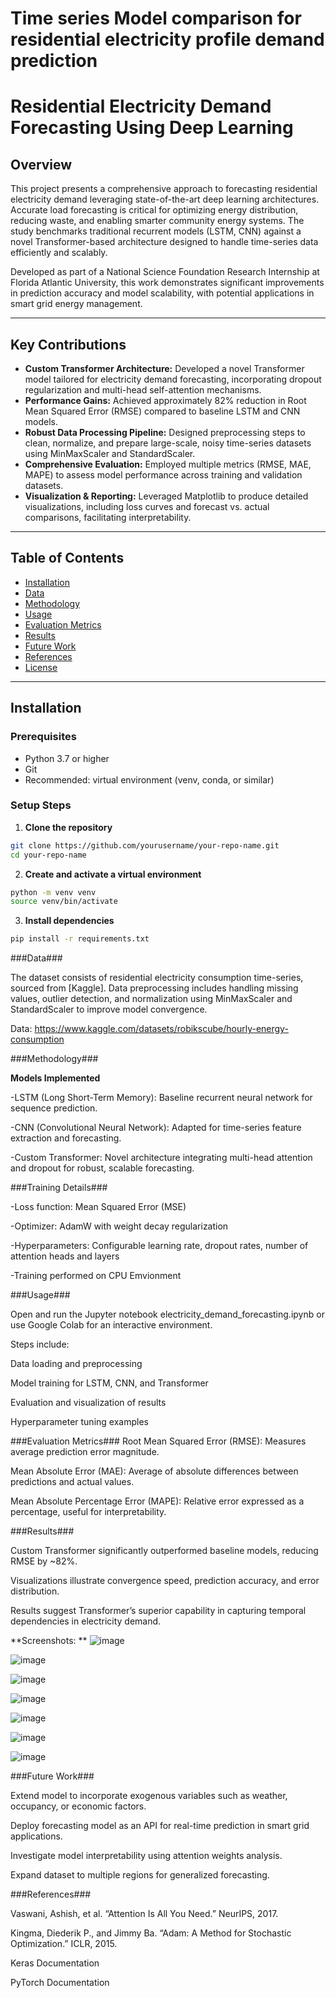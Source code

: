 # Time series Model comparison for residential electricity profile demand prediction
# Residential Electricity Demand Forecasting Using Deep Learning

## Overview

This project presents a comprehensive approach to forecasting residential electricity demand leveraging state-of-the-art deep learning architectures. Accurate load forecasting is critical for optimizing energy distribution, reducing waste, and enabling smarter community energy systems. The study benchmarks traditional recurrent models (LSTM, CNN) against a novel Transformer-based architecture designed to handle time-series data efficiently and scalably.

Developed as part of a National Science Foundation Research Internship at Florida Atlantic University, this work demonstrates significant improvements in prediction accuracy and model scalability, with potential applications in smart grid energy management.

---

## Key Contributions

- **Custom Transformer Architecture:** Developed a novel Transformer model tailored for electricity demand forecasting, incorporating dropout regularization and multi-head self-attention mechanisms.  
- **Performance Gains:** Achieved approximately 82% reduction in Root Mean Squared Error (RMSE) compared to baseline LSTM and CNN models.  
- **Robust Data Processing Pipeline:** Designed preprocessing steps to clean, normalize, and prepare large-scale, noisy time-series datasets using MinMaxScaler and StandardScaler.  
- **Comprehensive Evaluation:** Employed multiple metrics (RMSE, MAE, MAPE) to assess model performance across training and validation datasets.  
- **Visualization & Reporting:** Leveraged Matplotlib to produce detailed visualizations, including loss curves and forecast vs. actual comparisons, facilitating interpretability.

---

## Table of Contents

- [Installation](#installation)  
- [Data](#data)  
- [Methodology](#methodology)  
- [Usage](#usage)  
- [Evaluation Metrics](#evaluation-metrics)  
- [Results](#results)  
- [Future Work](#future-work)  
- [References](#references)  
- [License](#license)

---

## Installation

### Prerequisites

- Python 3.7 or higher  
- Git  
- Recommended: virtual environment (venv, conda, or similar)

### Setup Steps

1. **Clone the repository**

```bash
git clone https://github.com/yourusername/your-repo-name.git
cd your-repo-name
```
2. **Create and activate a virtual environment**
```bash
python -m venv venv
source venv/bin/activate
```
3. **Install dependencies**
```bash
pip install -r requirements.txt
```

###Data###

The dataset consists of residential electricity consumption time-series, sourced from [Kaggle]. Data preprocessing includes handling missing values, outlier detection, and normalization using MinMaxScaler and StandardScaler to improve model convergence.

Data: https://www.kaggle.com/datasets/robikscube/hourly-energy-consumption

###Methodology###

**Models Implemented**

-LSTM (Long Short-Term Memory): Baseline recurrent neural network for sequence prediction.

-CNN (Convolutional Neural Network): Adapted for time-series feature extraction and forecasting.

-Custom Transformer: Novel architecture integrating multi-head attention and dropout for robust, scalable forecasting.

###Training Details###

-Loss function: Mean Squared Error (MSE)

-Optimizer: AdamW with weight decay regularization

-Hyperparameters: Configurable learning rate, dropout rates, number of attention heads and layers

-Training performed on CPU Emvionment

###Usage###

Open and run the Jupyter notebook electricity_demand_forecasting.ipynb or use Google Colab for an interactive environment.

Steps include:

Data loading and preprocessing

Model training for LSTM, CNN, and Transformer

Evaluation and visualization of results

Hyperparameter tuning examples

###Evaluation Metrics###
Root Mean Squared Error (RMSE): Measures average prediction error magnitude.

Mean Absolute Error (MAE): Average of absolute differences between predictions and actual values.

Mean Absolute Percentage Error (MAPE): Relative error expressed as a percentage, useful for interpretability.

###Results###

Custom Transformer significantly outperformed baseline models, reducing RMSE by ~82%.

Visualizations illustrate convergence speed, prediction accuracy, and error distribution.

Results suggest Transformer’s superior capability in capturing temporal dependencies in electricity demand.

**Screenshots: **
![image](https://github.com/user-attachments/assets/6199a3cf-d2ec-4676-8294-a5b4c3e03005)

![image](https://github.com/user-attachments/assets/282cde82-ee0c-4cfa-92ed-7a90d4e16919)

![image](https://github.com/user-attachments/assets/f40366e7-7f98-439f-8d5b-f9007a4f30f9)

![image](https://github.com/user-attachments/assets/56d6d781-d84c-43f8-82ad-0890b3002d93)

![image](https://github.com/user-attachments/assets/6bc0b892-5ff4-4ed9-ad3a-73402f1d4ba2)

![image](https://github.com/user-attachments/assets/0b4c940b-43e8-412d-b0d4-50de7231b2ad)

![image](https://github.com/user-attachments/assets/ba9d26a6-9327-4fa1-b01f-72ddbcfd7e10)

###Future Work###

Extend model to incorporate exogenous variables such as weather, occupancy, or economic factors.

Deploy forecasting model as an API for real-time prediction in smart grid applications.

Investigate model interpretability using attention weights analysis.

Expand dataset to multiple regions for generalized forecasting.

###References###

Vaswani, Ashish, et al. “Attention Is All You Need.” NeurIPS, 2017.

Kingma, Diederik P., and Jimmy Ba. “Adam: A Method for Stochastic Optimization.” ICLR, 2015.

Keras Documentation

PyTorch Documentation

